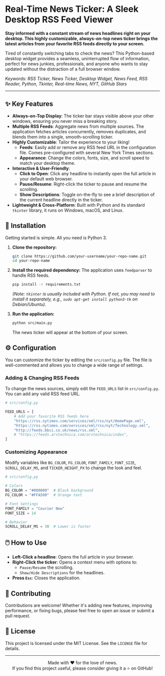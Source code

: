 # Real-Time News Ticker: A Sleek Desktop RSS Feed Viewer

**Stay informed with a constant stream of news headlines right on your desktop. This highly customizable, always-on-top news ticker brings the latest articles from your favorite RSS feeds directly to your screen.**

Tired of constantly switching tabs to check the news? This Python-based desktop widget provides a seamless, uninterrupted flow of information, perfect for news junkies, professionals, and anyone who wants to stay updated without the distraction of a full browser window.

_Keywords: RSS Ticker, News Ticker, Desktop Widget, News Feed, RSS Reader, Python, Tkinter, Real-time News, NYT, GitHub Stars_

---

<!-- 
**TODO:** Add a screenshot or an animated GIF here to showcase the ticker in action! 
A great visual is key to attracting users.
-->

## ✨ Key Features

*   **Always-on-Top Display**: The ticker bar stays visible above your other windows, ensuring you never miss a breaking story.
*   **Multiple RSS Feeds**: Aggregate news from multiple sources. The application fetches articles concurrently, removes duplicates, and blends them into a single, smooth-scrolling ticker.
*   **Highly Customizable**: Tailor the experience to your liking!
    *   **Feeds**: Easily add or remove any RSS feed URL in the configuration file. Comes pre-configured with several New York Times sections.
    *   **Appearance**: Change the colors, fonts, size, and scroll speed to match your desktop theme.
*   **Interactive & User-Friendly**:
    *   **Click to Open**: Click any headline to instantly open the full article in your default web browser.
    *   **Pause/Resume**: Right-click the ticker to pause and resume the scrolling.
    *   **Show Descriptions**: Toggle on-the-fly to see a brief description of the current headline directly in the ticker.
*   **Lightweight & Cross-Platform**: Built with Python and its standard `tkinter` library, it runs on Windows, macOS, and Linux.

## 🚀 Installation

Getting started is simple. All you need is Python 3.

1.  **Clone the repository:**
    ```bash
    git clone https://github.com/your-username/your-repo-name.git
    cd your-repo-name
    ```

2.  **Install the required dependency:**
    The application uses `feedparser` to handle RSS feeds.
    ```bash
    pip install -r requirements.txt
    ```
    _(Note: `tkinter` is usually included with Python. If not, you may need to install it separately, e.g., `sudo apt-get install python3-tk` on Debian/Ubuntu)._

3.  **Run the application:**
    ```bash
    python src/main.py
    ```
    The news ticker will appear at the bottom of your screen.

## ⚙️ Configuration

You can customize the ticker by editing the `src/config.py` file. The file is well-commented and allows you to change a wide range of settings.

### Adding & Changing RSS Feeds

To change the news sources, simply edit the `FEED_URLS` list in `src/config.py`. You can add any valid RSS feed URL.

```python
# src/config.py

FEED_URLS = [
    # Add your favorite RSS feeds here
    "https://rss.nytimes.com/services/xml/rss/nyt/HomePage.xml",
    "https://rss.nytimes.com/services/xml/rss/nyt/Technology.xml",
    "http://feeds.bbci.co.uk/news/rss.xml",
    # "https://feeds.arstechnica.com/arstechnica/index",
]
```

### Customizing Appearance

Modify variables like `BG_COLOR`, `FG_COLOR`, `FONT_FAMILY`, `FONT_SIZE`, `SCROLL_DELAY_MS`, and `TICKER_HEIGHT_PX` to change the look and feel.

```python
# src/config.py

# Colors
BG_COLOR = "#000000"  # Black background
FG_COLOR = "#FFA500"  # Orange text

# Font Settings
FONT_FAMILY = "Courier New"
FONT_SIZE = 14

# Behavior
SCROLL_DELAY_MS = 30  # Lower is faster
```

## 🖱️ How to Use

*   **Left-Click a headline**: Opens the full article in your browser.
*   **Right-Click the ticker**: Opens a context menu with options to:
    *   `Pause/Resume` the scrolling.
    *   `Show/Hide Descriptions` for the headlines.
*   **Press `Esc`**: Closes the application.

## 🤝 Contributing

Contributions are welcome! Whether it's adding new features, improving performance, or fixing bugs, please feel free to open an issue or submit a pull request.

## 📄 License

This project is licensed under the MIT License. See the `LICENSE` file for details.

---

<p align="center">
  Made with ❤️ for the love of news.
  <br>
  If you find this project useful, please consider giving it a ⭐️ on GitHub!
</p>
